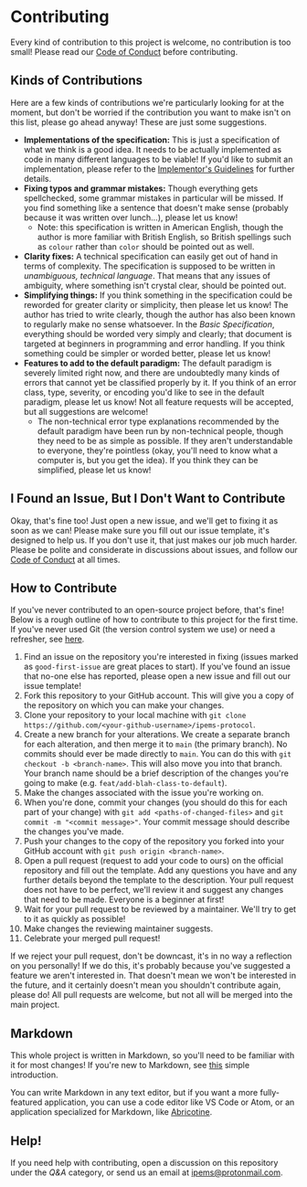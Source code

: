 # Contributing

Every kind of contribution to this project is welcome, no contribution is too small! Please read our [Code of Conduct](./CODE_OF_CONDUCT.md) before contributing.

## Kinds of Contributions

Here are a few kinds of contributions we're particularly looking for at the moment, but don't be worried if the contribution you want to make isn't on this list, please go ahead anyway! These are just some suggestions.

- **Implementations of the specification:** This is just a specification of what we think is a good idea. It needs to be actually implemented as code in many different languages to be viable! If you'd like to submit an implementation, please refer to the [Implementor's Guidelines](./implementors-guidelines.md) for further details.
- **Fixing typos and grammar mistakes:** Though everything gets spellchecked, some grammar mistakes in particular will be missed. If you find something like a sentence that doesn't make sense (probably because it was written over lunch...), please let us know!
	- Note: this specification is written in American English, though the author is more familiar with British English, so British spellings such as `colour` rather than `color` should be pointed out as well.
- **Clarity fixes:** A technical specification can easily get out of hand in terms of complexity. The specification is supposed to be written in *unambiguous, technical language*. That means that any issues of ambiguity, where something isn't crystal clear, should be pointed out.
- **Simplifying things:** If you think something in the specification could be reworded for greater clarity or simplicity, then please let us know! The author has tried to write clearly, though the author has also been known to regularly make no sense whatsoever. In the *Basic Specification*, everything should be worded very simply and clearly; that document is targeted at beginners in programming and error handling. If you think something could be simpler or worded better, please let us know!
- **Features to add to the default paradigm:** The default paradigm is severely limited right now, and there are undoubtedly many kinds of errors that cannot yet be classified properly by it. If you think of an error class, type, severity, or encoding you'd like to see in the default paradigm, please let us know! Not all feature requests will be accepted, but all suggestions are welcome!
	- The non-technical error type explanations recommended by the default paradigm have been run by non-technical people, though they need to be as simple as possible. If they aren't understandable to everyone, they're pointless (okay, you'll need to know what a computer is, but you get the idea). If you think they can be simplified, please let us know!

## I Found an Issue, But I Don't Want to Contribute

Okay, that's fine too! Just open a new issue, and we'll get to fixing it as soon as we can! Please make sure you fill out our issue template, it's designed to help us. If you don't use it, that just makes our job much harder. Please be polite and considerate in discussions about issues, and follow our [Code of Conduct](./CODE_OF_CONDUCT.md) at all times.

## How to Contribute

If you've never contributed to an open-source project before, that's fine! Below is a rough outline of how to contribute to this project for the first time. If you've never used Git (the version control system we use) or need a refresher, see [here](https://medium.com/@ashk3l/a-visual-introduction-to-git-9fdca5d3b43a).

1. Find an issue on the repository you're interested in fixing (issues marked as `good-first-issue` are great places to start). If you've found an issue that no-one else has reported, please open a new issue and fill out our issue template!
2. Fork this repository to your GitHub account. This will give you a copy of the repository on which you can make your changes.
3. Clone your repository to your local machine with `git clone https://github.com/<your-github-username>/ipems-protocol`.
4. Create a new branch for your alterations. We create a separate branch for each alteration, and then merge it to `main` (the primary branch). No commits should ever be made directly to `main`. You can do this with `git checkout -b <branch-name>`. This will also move you into that branch. Your branch name should be a brief description of the changes you're going to make (e.g. `feat/add-blah-class-to-default`).
5. Make the changes associated with the issue you're working on.
6. When you're done, commit your changes (you should do this for each part of your change) with `git add <paths-of-changed-files>` and `git commit -m "<commit message>"`. Your commit message should describe the changes you've made.
7. Push your changes to the copy of the repository you forked into your GitHub account with `git push origin <branch-name>`.
8. Open a pull request (request to add your code to ours) on the official repository and fill out the template. Add any questions you have and any further details beyond the template to the description. Your pull request does not have to be perfect, we'll review it and suggest any changes that need to be made. Everyone is a beginner at first!
9. Wait for your pull request to be reviewed by a maintainer. We'll try to get to it as quickly as possible!
10. Make changes the reviewing maintainer suggests.
11. Celebrate your merged pull request!

If we reject your pull request, don't be downcast, it's in no way a reflection on you personally! If we do this, it's probably because you've suggested a feature we aren't interested in. That doesn't mean we won't be interested in the future, and it certainly doesn't mean you shouldn't contribute again, please do! All pull requests are welcome, but not all will be merged into the main project.

## Markdown

This whole project is written in Markdown, so you'll need to be familiar with it for most changes! If you're new to Markdown, see [this](https://www.markdownguide.org/getting-started) simple introduction.

You can write Markdown in any text editor, but if you want a more fully-featured application, you can use a code editor like VS Code or Atom, or an application specialized for Markdown, like [Abricotine](https://abricotine.brrd.fr/).

## Help!

If you need help with contributing, open a discussion on this repository under the *Q&A* category, or send us an email at [ipems@protonmail.com](mailto:ipems@protonmail.com).
